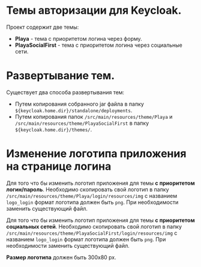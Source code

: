 # Темы авторизации для Keycloak.

Проект содержит две темы:
+ **Playa** - тема с приоритетом логина через форму.
+ **PlayaSocialFirst** - тема с приоритетом логина через социальные сети.

# Развертывание тем.

Существует два способа развертывания тем:

+ Путем копирования собранного jar файла в папку `${keycloak.home.dir}/standalone/deployments`.
+ Путем копирования папок `/src/main/resources/theme/Playa` и `/src/main/resources/theme/PlayaSocialFirst` в папку `${keycloak.home.dir}/themes/`.

# Изменение логотипа приложения на странице логина

Для того что бы изменить логотип приложения для темы **с приоритетом 
логин/пароль**. Необходимо скопировать свой логотип в папку `/src/main/resources/theme/Playa/login/resources/img`
с названием `logo_login` формат логотипа должен быть `png`. При необходимости заменить существующий файл.

Для того что бы изменить логотип приложения для темы **с приоритетом 
социальных сетей**. Необходимо скопировать свой логотип в папку `/src/main/resources/theme/PlayaSocialFirst/login/resources/img`
с названием `logo_login` формат логотипа должен быть `png`. При необходимости заменить существующий файл.

**Размер логотипа** должен быть 300x80 px.